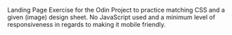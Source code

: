 Landing Page Exercise for the Odin Project to practice matching CSS and a given (image) design sheet.
No JavaScript used and a minimum level of responsiveness in regards to making it mobile friendly.
